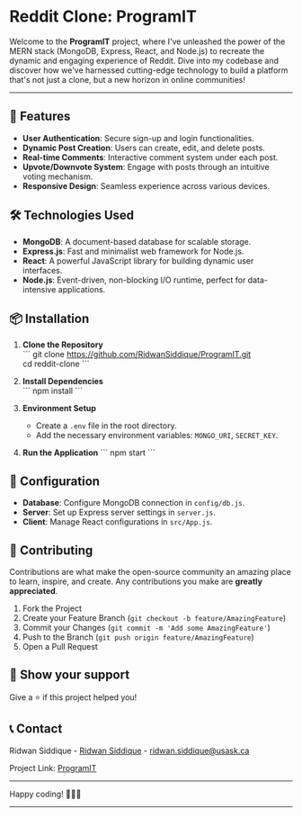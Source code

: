 
# Reddit Clone: ProgramIT

Welcome to the **ProgramIT** project, where I've unleashed the power of the MERN stack (MongoDB, Express, React, and Node.js) to recreate the dynamic and engaging experience of Reddit. Dive into my codebase and discover how we've harnessed cutting-edge technology to build a platform that's not just a clone, but a new horizon in online communities!

---

## 🚀 Features

- **User Authentication**: Secure sign-up and login functionalities.
- **Dynamic Post Creation**: Users can create, edit, and delete posts.
- **Real-time Comments**: Interactive comment system under each post.
- **Upvote/Downvote System**: Engage with posts through an intuitive voting mechanism.
- **Responsive Design**: Seamless experience across various devices.

## 🛠️ Technologies Used

- **MongoDB**: A document-based database for scalable storage.
- **Express.js**: Fast and minimalist web framework for Node.js.
- **React**: A powerful JavaScript library for building dynamic user interfaces.
- **Node.js**: Event-driven, non-blocking I/O runtime, perfect for data-intensive applications.

## 📦 Installation

1. **Clone the Repository**
   <br>
   \```
   git clone https://github.com/RidwanSiddique/ProgramIT.git
   <br>
   cd reddit-clone
   \```
3. **Install Dependencies**
   <br>
   \```
   npm install
   \```
5. **Environment Setup**
   - Create a `.env` file in the root directory.
   - Add the necessary environment variables: `MONGO_URI`, `SECRET_KEY`.

6. **Run the Application**
   \```
   npm start
   \```

## 🔧 Configuration

- **Database**: Configure MongoDB connection in `config/db.js`.
- **Server**: Set up Express server settings in `server.js`.
- **Client**: Manage React configurations in `src/App.js`.


## 🤝 Contributing

Contributions are what make the open-source community an amazing place to learn, inspire, and create. Any contributions you make are **greatly appreciated**.

1. Fork the Project
2. Create your Feature Branch (`git checkout -b feature/AmazingFeature`)
3. Commit your Changes (`git commit -m 'Add some AmazingFeature'`)
4. Push to the Branch (`git push origin feature/AmazingFeature`)
5. Open a Pull Request

## 🌟 Show your support

Give a ⭐️ if this project helped you!

## 📞 Contact

Ridwan Siddique - [Ridwan Siddique](https://www.linkedin.com/in/ridwansiddique/) - ridwan.siddique@usask.ca

Project Link: [ProgramIT](https://github.com/RidwanSiddique/ProgramIT)

---

Happy coding! 🚀🚀🚀

---
